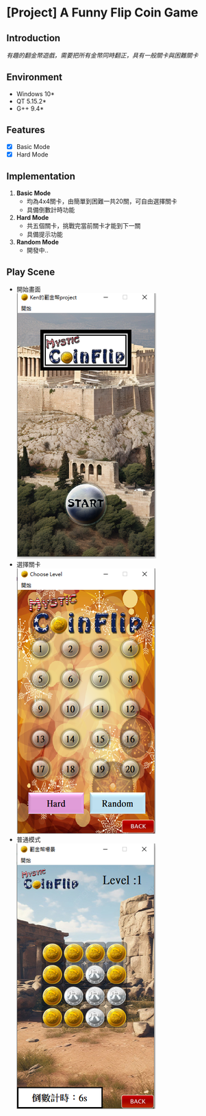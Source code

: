 # [Project] A Funny Flip Coin Game
## Introduction
*有趣的翻金幣遊戲，需要把所有金幣同時翻正，具有一般關卡與困難關卡*<br>
## Environment
- Windows 10*<br>
- QT 5.15.2*<br>
- G++ 9.4*<br>
## Features
- [x] Basic Mode
- [x] Hard Mode
## Implementation
1. **Basic Mode**
   - 均為4x4關卡，由簡單到困難一共20關，可自由選擇關卡
   - 具備倒數計時功能
2. **Hard Mode**
   - 共五個關卡，挑戰完當前關卡才能到下一關
   - 具備提示功能<br>
3. **Random Mode**
   - 開發中..
## Play Scene
- 開始畫面<br>
![Project Logo](Game%20ScreenShot/main_scene.PNG)
- 選擇關卡<br>
![Project Logo](Game%20ScreenShot/choose_scene.PNG)
- 普通模式<br>
![Project Logo](Game%20ScreenShot/normal_mode.PNG)



